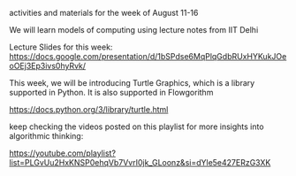 activities and materials for the week of August 11-16


We will learn models of computing using lecture notes from IIT Delhi

Lecture Slides for this week: https://docs.google.com/presentation/d/1bSPdse6MqPlqGdbRUxHYKukJOeoOEj3Ep3ivs0hyRvk/

This week, we will be introducing Turtle Graphics, which is a library supported in Python. It is also supported in Flowgorithm

https://docs.python.org/3/library/turtle.html


keep checking the videos posted on this playlist for more insights into algorithmic thinking:

https://youtube.com/playlist?list=PLGvUu2HxKNSP0ehqVb7VvrI0jk_GLoonz&si=dYle5e427ERzG3XK



